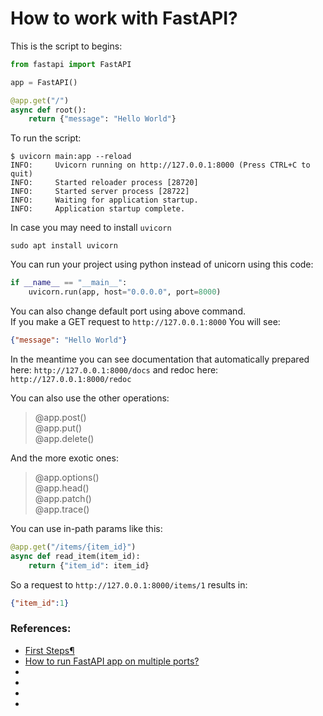 # How to work with FastAPI?
This is the script to begins:
```python
from fastapi import FastAPI

app = FastAPI()

@app.get("/")
async def root():
    return {"message": "Hello World"}
```
To run the script:
```commandline
$ uvicorn main:app --reload
INFO:     Uvicorn running on http://127.0.0.1:8000 (Press CTRL+C to quit)
INFO:     Started reloader process [28720]
INFO:     Started server process [28722]
INFO:     Waiting for application startup.
INFO:     Application startup complete.
```
In case you may need to install `uvicorn`
```commandline
sudo apt install uvicorn
```
You can run your project using python instead of unicorn using this code:
```python
if __name__ == "__main__":
    uvicorn.run(app, host="0.0.0.0", port=8000)
```
You can also change default port using above command.  
If you make a GET request to `http://127.0.0.1:8000` You will see:
```json
{"message": "Hello World"}
```
In the meantime you can see documentation that automatically prepared here: `http://127.0.0.1:8000/docs` and redoc here:
`http://127.0.0.1:8000/redoc`


You can also use the other operations:
> @app.post()  
> @app.put()  
> @app.delete()

And the more exotic ones:
>@app.options()  
>@app.head()  
>@app.patch()  
>@app.trace()

You can use in-path params like this:
```python
@app.get("/items/{item_id}")
async def read_item(item_id):
    return {"item_id": item_id}
```
So a request to `http://127.0.0.1:8000/items/1` results in:
```json
{"item_id":1}
```

### References:
- [First Steps¶](https://fastapi.tiangolo.com/tutorial/first-steps/)
- [How to run FastAPI app on multiple ports?](https://stackoverflow.com/questions/69641363/how-to-run-fastapi-app-on-multiple-ports)
- []()
- []()
- []()
- []()